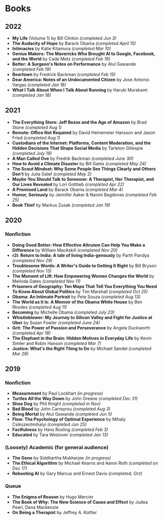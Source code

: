 # Books


## 2022
- **My Life** (Volume 1) by Bill Clinton *(completed Jun 3)* 
- **The Audacity of Hope** by Barack Obama *(completed April 15)* 
- **Intimacies** by Katie Kitamura *(completed Mar 10)*
- **Genius Makers: The Mavericks Who Brought AI to Google, Facebook, and the World** by Cade Metz *(completed Feb 19)*
- **Better: A Surgeon's Notes on Performance** by Atul Gawande *(completed Feb 19)*
- **Beartown** by Fredrick Backman *(completed Feb 15)*
- **Dear America: Notes of an Undocumented Citizen** by Jose Antonio Vargas *(completed Jan 18)*
- **What I Talk About When I Talk About Running** by Haruki Murakami *(completed Jan 18)* 

## 2021

- **The Everything Store: Jeff Bezos and the Age of Amazon** by Brad Stone *(completed Aug 1)* 
- **Remote: Office Not Required** by David Heinemeier Hansson and Jason Fried *(completed Aug 1)*
- **Custodians of the Internet: Platforms, Content Moderation, and the Hidden Decisions That Shape Social Media** by Tarleton Gillespie *(completed July 19)*
- **A Man Called Ove** by Fredrik Backman *(completed June 30)*
- **How to Avoid a Climate Disaster** by Bill Gates *(completed May 24)* 
- **The Scout Mindset: Why Some People See Things Clearly and Others Don't** by Julia Galef *(completed May 2)* 
- **Maybe You Should Talk to Someone: A Therapist, Her Therapist, and Our Lives Revealed** by Lori Gottlieb *(completed Apr 22)*
- **A Promised Land** by Barack Obama *(completed Mar 4)*
- **Humor, Seriously** by Jennifer Aaker & Naomi Bagdonas *(completed Feb 25)*
- **Book Thief** by Markus Zusak *(completed Jan 19)*


## 2020
### Nonfiction
- **Doing Good Better: How Effective Altruism Can Help You Make a Difference** by William MacAskill *(completed Nov 20)* 
- **r2i: Return to India: A tale of living India-genously** by Parth Pandya *(completed Nov 29)*
- **Troublesome Words: A Writer's Guide to Getting It Right** by Bill Bryson *(completed Nov 13)*
- **The Moment of Lift: How Empowering Women Changes the World** by Melinda Gates *(completed Nov 11)*
- **Prisoners of Geography: Ten Maps That Tell You Everything You Need To Know About Global Politics** by Tim Marshall *(completed Oct 25)*
- **Obama: An Intimate Portrait** by Pete Souza *(completed Aug 13)* 
- **The World as It Is: A Memoir of the Obama White House** by Ben Rhodes *(completed Aug 11)* 
- **Becoming** by Michelle Obama *(completed July 23)* 
- **Whistleblower: My Journey to Silicon Valley and Fight for Justice at Uber** by Susan Fowler *(completed June 24)*
- **Grit: The Power of Passion and Perseverance** by Angela Duckworth *(completed Apr 18)*
- **The Elephant in the Brain: Hidden Motives in Everyday Life** by Kevin Simler and Robin Hanson  *(completed Mar 7)*
- **Justice: What's the Right Thing to Do** by Michael Sandel *(completed Mar 28)*



## 2019

### Nonfiction
- **Measurement** by Paul Lockhart *(in progress)* 
- **Turtles All the Way Down** by John Greene *(completed Dec 31)* 
- **Shoe Dog** by Phil Knight *(completed in Nov)*
- **Bad Blood** by John Carreyrou *(completed Aug 3)*
- **Being Mortal** by Atul Gawande *(completed Jun 5)*
- **Flow: The Psychology of Optimal Experience** by Mihaly Csikszentmihalyi *(completed Jun 25)*
- **Factfulness** by Hans Rosling *(completed Feb 3)*
- **Educated** by Tara Westover *(completed Jan 13)*

### (Loosely) Academic (for general audience)
- **The Gene** by Siddhartha Mukherjee *(in progress)*
- **The Ethical Algorithm** by Michael Kearns and Aaron Roth *(completed on Dec 17)*
- **Rebooting AI** by Gary Marcus and Ernest Davis *(completed, Oct)*

### Queue
- **The Enigma of Reason** by Hugo Mercier  
- **The Book of Why: The New Science of Cause and Effect** by Judea Pearl, Dana Mackenzie
- **On Being a Therapist** by Jeffrey A. Kottler
